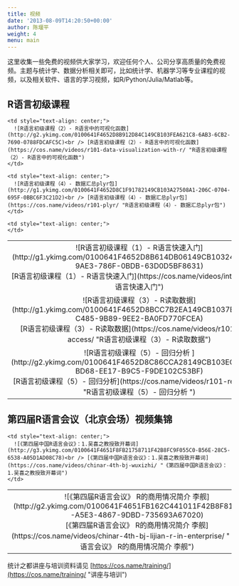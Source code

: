 ```yaml
---
title: 视频
date: '2013-08-09T14:20:50+00:00'
author: 陈堰平
weight: 4
menu: main
---
```



这里收集一些免费的视频供大家学习，欢迎任何个人、公司分享高质量的免费视频。主题与统计学、数据分析相关即可，比如统计学、机器学习等专业课程的视频，以及相关软件、语言的学习视频，如R/Python/Julia/Matlab等。

## R语言初级课程

<table>
  <tr>
    <td style="text-align: center;">
      ![R语言初级课程（1）- R语言快速入门](http://g1.ykimg.com/0100641F4652D8B614DB06149CB103248B9213-9AE3-786F-0BDB-63D0D5BF8631)<br /> [R语言初级课程（1）- R语言快速入门](https://cos.name/videos/intro-2-r/ "R语言快速入门")
    </td>
    
    <td style="text-align: center;">
      ![R语言初级课程（2）- R语言中的可视化函数](http://g2.ykimg.com/0100641F4652D8B912D84C149CB103FEA621C8-6AB3-6CB2-7690-0788FDCAFC5C)<br /> [R语言初级课程（2）- R语言中的可视化函数](https://cos.name/videos/r101-data-visualization-with-r/ "R语言初级课程（2）- R语言中的可视化函数")
    </td>
  </tr>
  
  <tr>
    <td style="text-align: center;">
      ![R语言初级课程（3）- R读取数据](http://g1.ykimg.com/0100641F4652D8BCC7B2EA149CB1037E1DF0A7-C485-9B89-9EE2-BA0FD770FCEA)<br /> [R语言初级课程（3）- R读取数据](https://cos.name/videos/r101-data-access/ "R语言初级课程（3）- R读取数据")
    </td>
    
    <td style="text-align: center;">
      ![R语言初级课程（4）- 数据汇总plyr包](http://g1.ykimg.com/0100641F4652D8C1F91782149CB103A27508A1-206C-0704-695F-0BBC6F3C21D2)<br /> [R语言初级课程（4）- 数据汇总plyr包](https://cos.name/videos/r101-plyr/ "R语言初级课程（4）- 数据汇总plyr包")
    </td>
  </tr>
  
  <tr>
    <td style="text-align: center;">
      ![R语言初级课程（5）- 回归分析 ](http://g2.ykimg.com/0100641F4652D8C86CCA28149CB103EC752D9A-BD68-EE17-B9C5-F9DE102C53BF)<br /> [R语言初级课程（5）- 回归分析](https://cos.name/videos/r101-regression/ "R语言初级课程（5）- 回归分析 ")
    </td>
    
    <td style="text-align: center;">
    </td>
  </tr>
</table>

## 第四届R语言会议（北京会场）视频集锦

<table>
  <tr>
    <td style="text-align: center;">
      ![《第四届R语言会议》 R的商用情况简介 李舰](http://g2.ykimg.com/0100641F4651FB162C441011F42B8F811B11FD-A5E3-4867-9DBD-735693A67020)<br /> [《第四届R语言会议》 R的商用情况简介 李舰](https://cos.name/videos/chinar-4th-bj-lijian-r-in-enterprise/ "《第四届R语言会议》 R的商用情况简介 李舰")
    </td>
    
    <td style="text-align: center;">
      ![《第四届中国R语言会议》：1.吴喜之教授致开幕词](http://g3.ykimg.com/0100641F4651F8FB21758711F42B8FC9F055C0-B56E-28C5-6538-A05D1AD08C78)<br /> [《第四届中国R语言会议》：1.吴喜之教授致开幕词](https://cos.name/videos/chinar-4th-bj-wuxizhi/ "《第四届中国R语言会议》：1.吴喜之教授致开幕词")
    </td>
  </tr>
</table>

统计之都讲座与培训资料请见 [https://cos.name/training/](https://cos.name/training/ "讲座与培训")

&nbsp;
